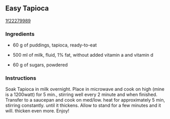 ## Easy Tapioca

[1f22279989](http://www.food.com/recipe/easy-tapioca-222031)

### Ingredients

 - 60 g of puddings, tapioca, ready-to-eat

 - 500 ml of milk, fluid, 1% fat, without added vitamin a and vitamin d

 - 60 g of sugars, powdered

### Instructions

Soak Tapioca in milk overnight. Place in microwave and cook on high (mine is a 1200watt) for 5 min., stirring well every 2 minute and when finished. Transfer to a saucepan and cook on med/low. heat for approximately 5 min, stirring constantly. until it thickens. Allow to stand for a few minutes and it will. thicken even more. Enjoy!